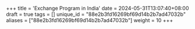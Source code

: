 +++
title = 'Exchange Program in India'
date = 2024-05-31T13:07:40+08:00
draft = true
tags = []
unique_id = "88e2b3fd16269bf69d14b2b7ad47032b"
aliases = ["88e2b3fd16269bf69d14b2b7ad47032b"]
weight = 10
+++
